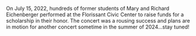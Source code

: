 On July 15, 2022, hundreds of former students of Mary and Richard Eichenberger performed at the Florissant Civic Center to raise funds for a scholarship in their honor. The concert was a rousing success and plans are in motion for another concert sometime in the summer of 2024...stay tuned!
